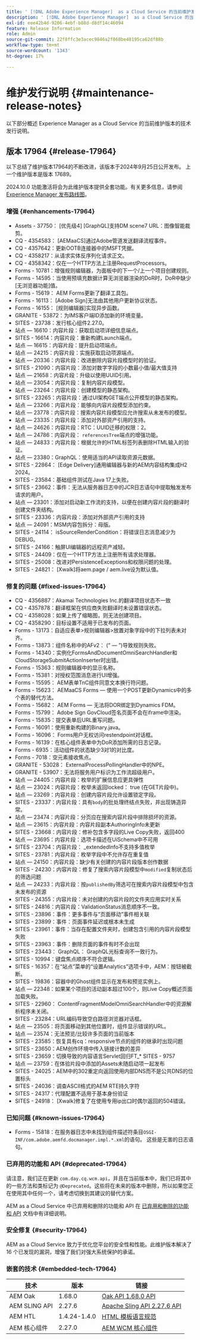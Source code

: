```yaml
---
title: ' [!DNL Adobe Experience Manager]  as a Cloud Service 的当前维护发行说明。'
description: ' [!DNL Adobe Experience Manager]  as a Cloud Service 的当前维护发行说明。'
exl-id: eee42b4d-9206-4ebf-b88d-d8df14c46094
feature: Release Information
role: Admin
source-git-commit: 22f8ffc3e3acec9846a2f868be48195ca62df88b
workflow-type: tm+mt
source-wordcount: '1343'
ht-degree: 17%

---
```



# 维护发行说明 {#maintenance-release-notes}

以下部分概述 Experience Manager as a Cloud Service 的当前维护版本的技术发行说明。

## 版本 17964 {#release-17964}

以下总结了维护版本17964的不断改进，该版本于2024年9月25日公开发布。 上一个维护版本是版本 17689。

2024.10.0 功能激活将会为此维护版本提供全套功能。有关更多信息，请参阅[ Experience Manager 发布路线图](https://experienceleague.adobe.com/zh-hans/docs/experience-manager-release-information/aem-release-updates/update-releases-roadmap)。

### 增强 {#enhancements-17964}

* Assets - 37750： [优先级4] [GraphQL]支持DM scene7 URL：图像智能裁剪。
* CQ - 4354583： [AEMaaCS]通过Adobe管道发送翻译流程事件。
* CQ - 4357642：更新OOTB连接器中的MSFT凭据。
* CQ - 4358217：从请求实体反序列化请求正文。
* CQ - 4358342：仅在一个HTTP方法上注册RequestProcessors。
* Forms - 10781：增强规则编辑器，为面板中的下一个/上一个项目创建规则。
* Forms - 14595：当使用预填充数据计算无浏览器渲染的DoR时，DoR中缺少[无浏览器功能]值。
* Forms - 15619： AEM Forms更新了翻译工具包。
* Forms - 16113： [Adobe Sign]无法由其他用户更新协议状态。
* Forms - 16155： [规则编辑器]实现异步函数。
* GRANITE - 53872：为IMS客户端ID添加新的环境变量。
* SITES - 23738：发行核心组件2.27.0。
* 站点 — 16610：内容片段：获取启动项详细信息端点。
* SITES - 16614：内容片段：重新构建Launch端点。
* 站点 — 16615：内容片段：提升启动项端点。
* 站点 — 24215：内容片段：实施获取启动项源端点。
* 站点 — 20336：内容片段：改进删除内容片段模型时的验证。
* SITES - 21090：内容片段：添加对数字字段的小数最小值/最大值支持
* 站点 — 21658：内容片段：升级以使用UUID引用。
* 站点 — 23054：内容片段：复制内容片段模型。
* 站点 — 23264：内容片段：创建模型的静态架构。
* SITES - 23265：内容片段：通过UI架构GET端点公开模型的静态架构。
* 站点 — 23266：内容片段：能够向内容片段模型添加约束。
* 站点 — 23778：内容片段：搜索内容片段模型应允许搜索从未发布的模型。
* 站点 — 23335：内容片段：添加对外部资产引用的支持。
* 站点 — 24626：内容片段：RTC：UUID迁移的权限：2。
* 站点 — 24786：内容片段： `referencesTree`端点的增强功能。
* 站点 — 24833：内容片段：根据允许的HTML标签列表删除HTML输入的验证。
* 站点 — 23380：GraphQL：使用适当的API读取资源元数据。
* SITES - 22864： [Edge Delivery]通用编辑器与新的AEM内容结构集成H2 2024。
* SITES - 23584：基础组件测试在Java 17上失败。
* SITES - 23662：事件：无法从服务器日志中的JCR日志语句中提取触发发布请求的用户。
* 站点 — 23301：添加对启动新工作流的支持，以便在创建内容片段的翻译时创建文件夹结构。
* SITES - 23336：内容片段：添加对外部资产引用的支持
* 站点 — 24091：MSM内容包拆分：母版。
* SITES - 24114： isSourceRenderCondition：将错误日志消息减少为DEBUG。
* SITES - 24166：触屏UI编辑器的远程资产减轻。
* SITES - 24409：仅在一个HTTP方法上注册所有请求处理器。
* SITES - 25008：改进对PersistenceExceptions和权限问题的处理。
* SITES - 24821： [Xwalk]将aem.page / aem.live设为默认值。

### 修复的问题 {#fixed-issues-17964}

* CQ - 4356887：Akamai Technologies Inc.的翻译项目状态不一致
* CQ - 4357878：翻译框架在供应商失败翻译时未设置错误状态。
* CQ - 4358028：如果上传了缩略图，则无法创建项目。
* CQ - 4358290：目标设置不适用于已发布的页面。
* Forms - 13173：自适应表单>规则编辑器>放置对象字段中的下拉列表未对齐。
* Forms - 13873：组件名称中的AFv2： (“ — ”)导致规则失败。
* Forms - 14340：实例化FormsAndDocumentOmniSearchHandler和CloudStorageSubmitActionInserter时出错。
* Forms - 15363：规则编辑器中的显示名称。
* Forms - 15381：对授权范围消息进行UI增强。
* Forms - 15595： AEM表单TnC组件同意文本换行符问题。
* Forms - 15623： AEMaaCS Forms — 使用一个POST更新Dynamics中的多个表的替代方法。
* Forms - 15682： AEM Forms — 无法将DOR绑定到Dynamics FDM。
* Forms - 15799： Adobe Sign GovCloud签名页面不会在iframe中渲染。
* Forms - 15835：提交表单后URL重写问题。
* Forms - 16091：使用重新构建的Binary.java。
* Forms - 16096： Forms用户无权访问restendpoint对话框。
* Forms - 16139：在核心组件表单中为DoR添加所需的日志记录。
* Forms - 6935：活动组件的状态缺少3对1的对比度。
* Forms - 7018：空元素接收焦点。
* GRANITE - 53028： ExternalProcessPollingHandler中的NPE。
* GRANITE - 53907：无法将服务用户标识为工作流超级用户。
* 站点 — 24405：内容片段：枚举的扩展信息应更具弹性
* 站点 — 23024：内容片段：枚举未返回locked： true (在GET片段中)。
* 站点 — 23269：内容片段：创建内容片段允许设置锁定字段。
* SITES - 23337：内容片段：具有`body`的批处理终结点失败，并出现铸造异常。
* 站点 — 23474：内容片段：分页应在搜索内容片段中排除损坏的资源。
* 站点 — 23615：内容片段：内容片段副本AuthoringInfo未更新
* SITES - 23668：内容片段：修补包含多字段的Live Copy失败，返回400
* 站点 — 23695：内容片段：选项卡描述在UiSchema中不可用
* SITES - 23704：内容片段： _extendedInfo不支持多值枚举
* SITES - 23781：内容片段：枚举字段中不允许存在重复值
* 站点 — 24150：内容片段：缺少有关创建的内容片段版本创作数据
* SITES - 24230：内容片段：修复了搜索内容片段模型中`modified`复制状态后的筛选问题
* 站点 — 24233：内容片段：按`publishedBy`筛选可在搜索内容片段模型中包含未发布的资源
* SITES - 24355：内容片段：未对创建的内容片段的文件夹应用实时关系
* SITES - 24816：内容片段：ValidationStatus消息顺序不一致。
* SITES - 23896：事件：更多事件与“页面移动”事件相关联
* SITES - 23899：事件：页面事件延迟或根本未生成
* SITES - 23961：事件：当存在配置文件夹时，创建包含引用的内容片段模型失败
* SITES - 23963：事件：删除页面的事件有时不会出现
* SITES - 23443： GraphQL： GraphQL光标查询不一致行为。
* SITES - 10994：键盘焦点顺序不符合逻辑。
* SITES - 16357：在“站点”菜单的“设置Analytics”选项卡中，AEM：按钮被截断。
* SITES - 19836：容器中的Ghost组件显示在发布和预览实例上。
* 站点 — 22348：如果某个项目的活动副本超过100个，则Live Copy概述页面加载失败。
* SITES - 22960： ContentFragmentModelOmniSearchHandler中的资源解析程序未关闭。
* SITES - 23284：URL编码导致空白路径浏览器对话框。
* 站点 — 23505：将页面移动到其他位置时，组件显示错误的URL。
* 站点 — 23574：无法预览/比较许多页面的当前版本
* SITES - 23585：恢复具有cq：responsive节点的组件的继承时出现问题
* SITES - 23650：AEM创作环境中传入链接计数的差异
* SITES - 23659：切换导致的内容语言Servlet回归FT_* SITES - 9757
* 站点 — 23759：在体验片段中添加的Assets未随启动项一起发布
* SITES - 24025：AEM中的302重定向返回使用内部DNS而不是公共DNS的位置标头
* SITES - 24036：调查ASCII格式的AEM RTE持久字符
* SITES - 24317：代理配置不适用于基本身份验证
* SITES - 24918： [Xwalk]修复了在使用专用ip出口时偶尔返回的504错误。

### 已知问题 {#known-issues-17964}

* Forms - 15818：在服务器日志中未找到组件描述符条目`OSGI-INF/com.adobe.aemfd.docmanager.impl.*.xml`的语句。 这些是无害的日志语句。

### 已弃用的功能和 API {#deprecated-17964}

请注意，我们正在更新 `com.day.cq.wcm.api`，并且在当前版本中，我们已将其中的一些方法和类标记为 `@Deprecated`。这些将在未来的版本中删除，所以如果您正在使用其中任何一个，请考虑切换到其建议的替代方案。

AEM as a Cloud Service 中已弃用和删除的功能和 API 在 [已弃用和删除的功能和 API](/help/release-notes/deprecated-removed-features.md) 文档中有详细说明。

### 安全修复 {#security-17964}

AEM as a Cloud Service 致力于优化您平台的安全性和性能。此维护版本解决了 16 个已发现的漏洞，增强了我们对强大系统保护的承诺。

### 嵌套的技术 {#embedded-tech-17964}

| 技术 | 版本 | 链接 |
|---|---|---|
| AEM Oak | 1.68.0 | [Oak API 1.68.0 API](https://www.javadoc.io/doc/org.apache.jackrabbit/oak-api/1.68.0/index.html) |
| AEM SLING API | 2.27.6 | [Apache Sling API 2.27.6 API](https://www.javadoc.io/doc/org.apache.sling/org.apache.sling.api/latest/index.html) |
| AEM HTL | 1.4.24-1.4.0 | [HTML 模板语言规范](https://github.com/adobe/htl-spec) |
| AEM 核心组件 | 2.27.0 | [AEM WCM 核心组件](https://github.com/adobe/aem-core-wcm-components) |
